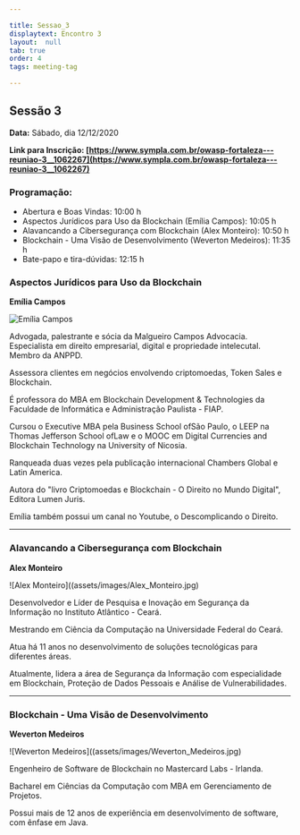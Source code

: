 ```yaml
---

title: Sessao_3
displaytext: Encontro 3
layout:  null
tab: true
order: 4
tags: meeting-tag

---
```


## Sessão 3
**Data:** Sábado, dia 12/12/2020

**Link para Inscrição:  [https://www.sympla.com.br/owasp-fortaleza---reuniao-3__1062267](https://www.sympla.com.br/owasp-fortaleza---reuniao-3__1062267)**

### Programação:

* Abertura e Boas Vindas: 10:00 h
* Aspectos Jurídicos para Uso da Blockchain (Emília Campos): 10:05 h
* Alavancando a Cibersegurança com Blockchain (Alex Monteiro): 10:50 h
* Blockchain - Uma Visão de Desenvolvimento (Weverton Medeiros): 11:35 h
* Bate-papo e tira-dúvidas: 12:15 h

### Aspectos Jurídicos para Uso da Blockchain

**Emília Campos**

![Emília Campos](assets/images/Emilia_Campos.jpg)

Advogada, palestrante e sócia da Malgueiro Campos Advocacia. Especialista em direito empresarial, digital e propriedade intelecutal. Membro da ANPPD.

Assessora clientes em negócios envolvendo criptomoedas, Token Sales e Blockchain.

É professora do MBA em Blockchain Development & Technologies da Faculdade de Informática e Administração Paulista - FIAP.

Cursou o Executive MBA pela Business School ofSão Paulo, o LEEP na Thomas Jefferson School ofLaw e o MOOC em Digital Currencies and Blockchain Technology na University of Nicosia.

Ranqueada duas vezes pela publicação internacional Chambers Global e Latin America.

Autora do "livro Criptomoedas e Blockchain - O Direito no Mundo Digital", Editora Lumen Juris.

Emília também possui um canal no Youtube, o Descomplicando o Direito.

---

### Alavancando a Cibersegurança com Blockchain

**Alex Monteiro**

![Alex Monteiro]((assets/images/Alex_Monteiro.jpg)

Desenvolvedor e Líder de Pesquisa e Inovação em Segurança da Informação no Instituto Atlântico - Ceará.

Mestrando em Ciência da Computação na Universidade Federal do Ceará.

Atua há 11 anos no desenvolvimento de soluções tecnológicas para diferentes áreas.

Atualmente, lidera a área de Segurança da Informação com especialidade em Blockchain, Proteção de Dados Pessoais e Análise de Vulnerabilidades.

---

### Blockchain - Uma Visão de Desenvolvimento

**Weverton Medeiros**

![Weverton Medeiros]((assets/images/Weverton_Medeiros.jpg)

Engenheiro de Software de Blockchain no Mastercard Labs - Irlanda.

Bacharel em Ciências da Computação com MBA em Gerenciamento de Projetos.

Possui mais de 12 anos de experiência  em desenvolvimento de software, com ênfase em Java.

